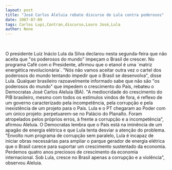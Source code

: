 ```yaml
---
layout: post
title: "José Carlos Aleluia rebate discurso de Lula contra poderosos"
date: 2007-07-09
tags: Carlos Lupi,Contran,discurso,Louro José,Lula
author: None
---
```


&nbsp;

O presidente Luiz In&aacute;cio Lula da Silva declarou nesta segunda-feira que n&atilde;o aceita que &quot;os poderosos do mundo&quot; impe&ccedil;am o Brasil de crescer. No programa Caf&eacute; com o Presidente, afirmou que o etanol &eacute; uma &acute;matriz energ&eacute;tica revolucion&aacute;ria`.
&quot;N&oacute;s n&atilde;o vamos aceitar outra vez o cartel dos poderosos do mundo tentando impedir que o Brasil se desenvolva&quot;, disse Lula.
Qualquer brasileiro razoavelmente informado sabe que n&atilde;o s&atilde;o &quot;os poderosos do mundo&quot; que impedem o crescimento do Pa&iacute;s, rebateu o Democratas Jos&eacute; Carlos Aleluia (BA).
&quot;A mediocridade do crescimento do PIB brasileiro, mesmo com todos os est&iacute;mulos vindos de fora, &eacute; reflexo de um governo caracterizado pela incompet&ecirc;ncia, pela corrup&ccedil;&atilde;o e pela inexist&ecirc;ncia de um projeto para o Pa&iacute;s. Lula e o PT chegaram ao Poder com um &uacute;nico projeto: perpetuarem-se no Pal&aacute;cio do Planalto. Foram atropelados pelos pr&oacute;prios erros, &agrave; frente a corrup&ccedil;&atilde;o e a incompet&ecirc;ncia&quot;, afirmou Aleluia.
O Democratas lembra que o Pa&iacute;s est&aacute; na imin&ecirc;ncia de um apag&atilde;o de energia el&eacute;trica e que Lula tenta desviar a aten&ccedil;&atilde;o do problema.
&quot;Envolto num programa de corrup&ccedil;&atilde;o sem paralelo, Lula &eacute; incapaz de iniciar obras necess&aacute;rias para ampliar o parque gerador de energia el&eacute;trica que o Brasil carece para suportar um crescimento sustentado da economia. Perdemos quatro anos preciosos de crescimento da economia internacional. Sob Lula, cresce no Brasil apenas a corrup&ccedil;&atilde;o e a viol&ecirc;ncia&quot;, observou Aleluia. 